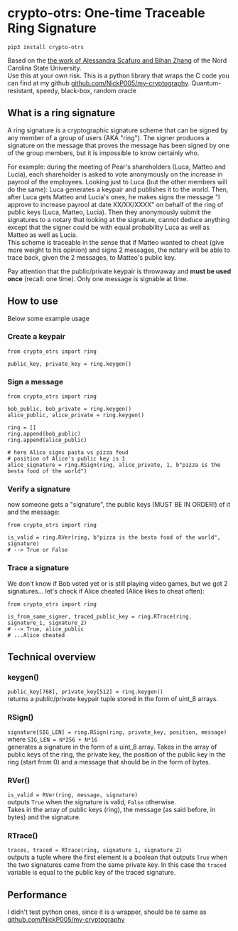 # crypto-otrs: One-time Traceable Ring Signature
```
pip3 install crypto-otrs
```


Based on the [the work of Alessandra Scafuro and Bihan Zhang](https://eprint.iacr.org/2021/1054.pdf) of the Nord Carolina State University.  
Use this at your own risk. This is a python library that wraps the C code you can find at my github [github.com/NickP005/my-cryptography](https://github.com/NickP005/my-cryptography). 
Quantum-resistant, speedy, black-box, random oracle

## What is a ring signature
A ring signature is a cryptographic signature scheme that can be signed by any member of a group of users (AKA "ring"). The signer produces a signature on the message that proves the message has been signed by one of the group members, but it is impossible to know certainly who.
    
For example: during the meeting of Pear's shareholders (Luca, Matteo and Lucia), each shareholder is asked to vote anonymously on the increase in payrool of the employees. Looking just to Luca (but the other members will do the same): Luca generates a keypair and publishes it to the world. Then, after Luca gets Matteo and Lucia's ones, he makes signs the message "I approve to increase payrool at date XX/XX/XXXX" on behalf of the ring of public keys (Luca, Matteo, Lucia). Then they anonymously submit the signatures to a notary that looking at the signature, cannot deduce anything except that the signer could be with equal probability Luca as well as Matteo as well as Lucia.  
This scheme is traceable in the sense that if Matteo wanted to cheat (give more weight to his opinion) and signs 2 messages, the notary will be able to trace back, given the 2 messages, to Matteo's public key.

Pay attention that the public/private keypair is throwaway and **must be used once** (recall: one time). Only one message is signable at time.

## How to use
Below some example usage

### Create a keypair
```
from crypto_otrs import ring

public_key, private_key = ring.keygen()
```

### Sign a message
```
from crypto_otrs import ring

bob_public, bob_private = ring.keygen()
alice_public, alice_private = ring.keygen()

ring = []
ring.append(bob_public)
ring.append(alice_public)

# here Alice signs pasta vs pizza feud
# position of Alice's public key is 1
alice_signature = ring.RSign(ring, alice_private, 1, b"pizza is the besta food of the world")
```

### Verify a signature
now someone gets a "signature", the public keys (MUST BE IN ORDER!) of it and the message:
```
from crypto_otrs import ring

is_valid = ring.RVer(ring, b"pizza is the besta food of the world", signature) 
# --> True or False
```

### Trace a signature
We don't know if Bob voted yet or is still playing video games, but we got 2 signatures... let's check if Alice cheated (Alice likes to cheat often):
```
from crypto_otrs import ring

is_from_same_signer, traced_public_key = ring.RTrace(ring, signature_1, signature_2)
# --> True, alice_public
# ...Alice cheated
```

## Technical overview
### keygen() 
`public_key[768], private_key[512] = ring.keygen()`  
returns a public/private keypair tuple stored in the form of uint_8 arrays.
### RSign() 
`signature[SIG_LEN] = ring.RSign(ring, private_key, position, message)`  
where `SIG_LEN = N*256 + N*16`  
generates a signature in the form of a uint_8 array. Takes in the array of public keys of the ring, the private key, the position of the public key in the ring (start from 0) and a message that should be in the form of bytes.
### RVer() 
`is_valid = RVer(ring, message, signature)`  
outputs `True` when the signature is valid, `False` otherwise.  
Takes in the array of public keys (ring), the message (as said before, in bytes) and the signature.
### RTrace() 
`traces, traced = RTrace(ring, signature_1, signature_2)`  
outputs a tuple where the first element is a boolean that outputs `True` when the two signatures came from the same private key. In this case the `traced` variable is equal to the public key of the traced signature.

## Performance
I didn't test python ones, since it is a wrapper, should be te same as [github.com/NickP005/my-cryptography](https://github.com/NickP005/my-cryptography)